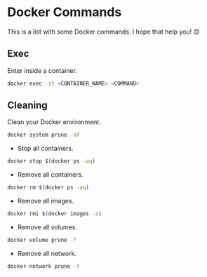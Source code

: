 # Docker Commands

This is a list with some Docker commands. I hope that help you! 😊

## Exec

Enter inside a container.

```bash
docker exec -it <CONTAINER_NAME> <COMMAND>
```

## Cleaning

Clean your Docker environment.

```bash
docker system prune -af
```

*  Stop all containers.

```bash
docker stop $(docker ps -aq)
```

*  Remove all containers.

```bash
docker rm $(docker ps -aq)
```

*  Remove all images.

```bash
docker rmi $(docker images -a)
```

*  Remove all volumes.

```bash
docker volume prune -f
```

*  Remove all network.

```bash
docker network prune -f
```
